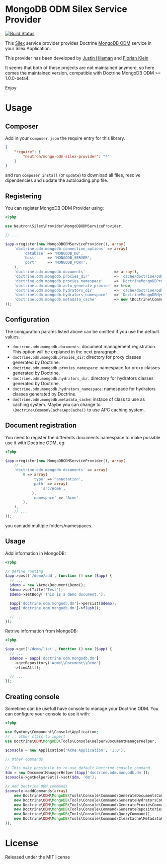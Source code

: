 # MongoDB ODM Silex Service Provider

[![Build Status](https://secure.travis-ci.org/romainneutron/MongoDB-ODM-Silex-Provider.png?branch=master)](https://travis-ci.org/romainneutron/MongoDB-ODM-Silex-Provider)

This [Silex](silex.sensiolabs.org/) service provider provides Doctrine
[MongoDB ODM](http://docs.doctrine-project.org/projects/doctrine-mongodb-odm/en/latest/index.html)
service in your Silex Application.

This provider has been developed by [Justin Hileman](https://github.com/bobthecow/SilexExtensions/tree/master/DoctrineMongoDB/src)
and [Florian Klein](https://github.com/docteurklein/SilexServiceProviders/tree/master/DoctrineMongoDB/src)

It seems that both of these projects are not maintained anymore, so here comes
the maintained version, compatible with Doctrine MongoDB ODM >= 1.0.0-beta4.

Enjoy

# Usage

## Composer

Add in your ```composer.json``` the require entry for this library.

```json
{
    "require": {
        "neutron/mongo-odm-silex-provider": "*"
    }
}
```

and run ```composer install``` (or ```update```) to download all files, resolve dipendencies and update the autoloading.php file.

## Registering

You can register MongoDB ODM Provider using:

``` php
<?php

use Neutron\Silex\Provider\MongoDBODMServiceProvider;

// ...

$app->register(new MongoDBODMServiceProvider(), array(
    'doctrine.odm.mongodb.connection_options' => array(
        'database' => 'MONGODB_DB',
        'host'     => 'MONGODB_SERVER',
        'port'     => 'MONGODB_PORT',
    ),
    'doctrine.odm.mongodb.documents'             => array(),
    'doctrine.odm.mongodb.proxies_dir'           => 'cache/doctrine/odm/mongodb/Proxy',
    'doctrine.odm.mongodb.proxies_namespace'     => 'DoctrineMongoDBProxy',
    'doctrine.odm.mongodb.auto_generate_proxies' => true,
    'doctrine.odm.mongodb.hydrators_dir'         => 'cache/doctrine/odm/mongodb/Hydrator',
    'doctrine.odm.mongodb.hydrators_namespace'   => 'DoctrineMongoDBHydrator',
    'doctrine.odm.mongodb.metadata_cache'        => new \Doctrine\Common\Cache\ArrayCache(),
));
```

## Configuration

The coniguration params listed above can be omitted if you use the default values.

 * ```doctrine.odm.mongodb.documents```: document management registration. This option will be explaned in the next praragraph.
 * ```doctrine.odm.mongodb.proxies_dir```: directory for proxy classes generated by Doctrine.
 * ```doctrine.odm.mongodb.proxies_namespace```: namespace for proxy classes generated by Doctrine.
 * ```doctrine.odm.mongodb.hydrators_dir```: directory for hydrators classes generated by Doctrine.
 * ```doctrine.odm.mongodb.hydrators_namespace```: namespace for hydrators classes generated by Doctrine.
 * ```doctrine.odm.mongodb.metadata_cache```: instace of class to use as caching system. Maybe you can change to ```\Doctrine\Common\Cache\ApcCache()``` to use APC caching system.

## Document registration

You need to register the differents documents namespace to make possible use it with Doctrine ODM, eg:

``` php
<?php

$app->register(new MongoDBODMServiceProvider(), array(
    // ...
    'doctrine.odm.mongodb.documents' => array(
        0 => array(
            'type' => 'annotation',
            'path' => array(
                'src/Acme',
            ),
            'namespace' => 'Acme'
        ),
    ),
    // ...
));
```

you can add multiple folders/namespaces.

## Usage

Add information in MongoDB:

``` php
<?php

// Define routing
$app->post('/demo/add', function () use ($app) {
  // ...
  $demo = new \Acme\Document\Demo();
  $demo->setTitle('Test');
  $demo->setBody('This is a demo document.');

  $app['doctrine.odm.mongodb.dm']->persist($demo);
  $app['doctrine.odm.mongodb.dm']->flush();

  // ...
});

```

Retrive information from MongoDB:

``` php
<?php

$app->get('/demo/list', function () use ($app) {
  // ...
  $demos = $app['doctrine.odm.mongodb.dm']
    ->getRepository('Acme\\Document\\Demo')
    ->findAll();

  // ...
});
```

## Creating console

Sometime can be usefull have console to manage your Doctrine ODM. You can configure your console to use it with:

``` php
<?php

use Symfony\Component\Console\Application;
// .. other class to import
use Doctrine\ODM\MongoDB\Tools\Console\Helper\DocumentManagerHelper;

$console = new Application('Acme Application', '1.0');

// Other commands

// This make possibile to re-use default Doctrine console command
$dm = new DocumentManagerHelper($app['doctrine.odm.mongodb.dm']);
$console->getHelperSet()->set($dm, 'dm');

// Add Doctrine ODM commands
$console->addCommands(array(
    new Doctrine\ODM\MongoDB\Tools\Console\Command\GenerateDocumentsCommand(),
    new Doctrine\ODM\MongoDB\Tools\Console\Command\GenerateHydratorsCommand(),
    new Doctrine\ODM\MongoDB\Tools\Console\Command\GenerateProxiesCommand(),
    new Doctrine\ODM\MongoDB\Tools\Console\Command\GenerateRepositoriesCommand(),
    new Doctrine\ODM\MongoDB\Tools\Console\Command\QueryCommand(),
    new Doctrine\ODM\MongoDB\Tools\Console\Command\ClearCache\MetadataCommand(),
));
```

# License

Released under the MIT license
